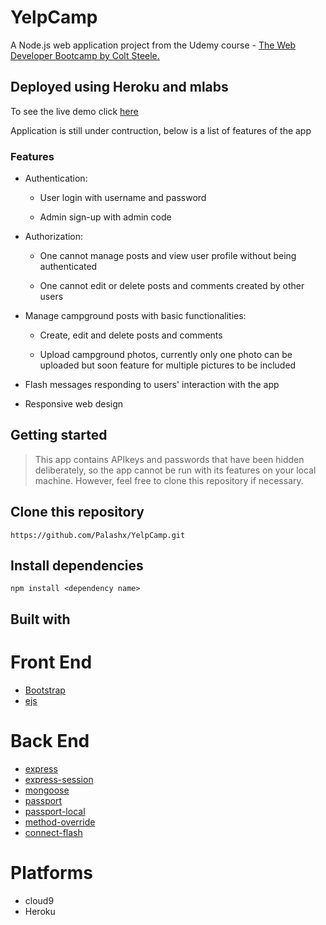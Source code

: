 # YelpCamp

A Node.js web application project from the Udemy course - [The Web Developer Bootcamp by Colt Steele.](https://www.udemy.com/the-web-developer-bootcamp/)

## Deployed using Heroku and mlabs

To see the live demo click [here](https://www.udemy.com/the-web-developer-bootcamp/)

Application is still under contruction, below is a list of features of the app

### Features
- Authentication:

  - User login with username and password

  - Admin sign-up with admin code

- Authorization:

  - One cannot manage posts and view user profile without being authenticated

  - One cannot edit or delete posts and comments created by other users

- Manage campground posts with basic functionalities:

  - Create, edit and delete posts and comments

  - Upload campground photos, currently only one photo can be uploaded but soon feature for multiple pictures to be included
 
- Flash messages responding to users' interaction with the app

- Responsive web design

## Getting started

> This app contains APIkeys and passwords that have been hidden deliberately, so the app cannot be run with its features on your local machine. However, feel free to clone this repository if necessary.

## Clone this repository

`https://github.com/Palashx/YelpCamp.git`

## Install dependencies

``` npm install <dependency name> ```

## Built with 
# Front End
- [Bootstrap](https://getbootstrap.com/)
- [ejs](http://ejs.co/)

# Back End 
- [express](https://expressjs.com/)
- [express-session](https://www.npmjs.com/package/express-session)
- [mongoose](http://mongoosejs.com/)
- [passport](http://www.passportjs.org/)
- [passport-local](http://www.passportjs.org/)
- [method-override](https://www.npmjs.com/package/method-override)
- [connect-flash](https://www.npmjs.com/package/connect-flash-plus)

# Platforms
- cloud9
- Heroku



